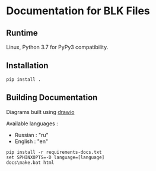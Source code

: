 # Documentation for BLK Files

## Runtime

Linux, Python 3.7 for PyPy3 compatibility.

## Installation

```pip install .```

## Building Documentation

Diagrams built using [drawio](https://github.com/jgraph/drawio-desktop/)

Available languages : 
- Russian : "ru"
- English : "en"

```
pip install -r requirements-docs.txt
set SPHINXOPTS=-D language=[language]
docs\make.bat html
```